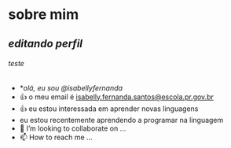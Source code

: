 # sobre mim

## *editando perfil*
###### teste

- **olá, eu sou @isabellyfernanda*
- :+1: o meu email é isabelly.fernanda.santos@escola.pr.gov.br
- 👍 eu estou interessada em aprender novas linguagens
-  eu estou recentemente aprendendo a programar na linguagem
- 💞️ I’m looking to collaborate on ...
- 📫 How to reach me ...

<!---
isabellyfernanda1/isabellyfernanda1 is a ✨ special ✨ repository because its `README.md` (this file) appears on your GitHub profile.
You can click the Preview link to take a look at your changes.
--->

